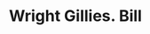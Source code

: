 ---
doi: 10.7916/D832170X
date_other: '1918'
date_other_textual: '1918'
form: printed ephemera
genre:
- Invoices
name:
- Wright Gillies
object_in_context_url: https://biggert.cul.columbia.edu/items/view/ave_biggert_01160
subject_hierarchical_geographic:
- New York, New York, United States
subject_name:
- Wright Gillies
title: Wright Gillies. Bill
sort_title: Wright Gillies. Bill
call_number: ave_biggert_01160
coordinates:
- 40.71277777777778,-74.00583333333333
pid: ave_biggert_01160
identifiers: ave_biggert_01160
thumbnail: https://derivativo-3.library.columbia.edu/iiif/2/ldpd:344828/full/!256,256/0/native.jpg
permalink: "/biggert/ave_biggert_01160/"
layout: iiif-image-page
---